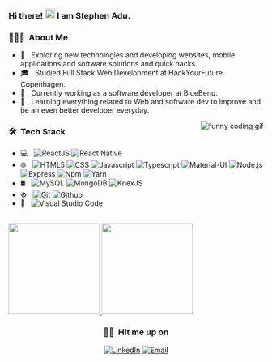 ### Hi there!     <img src="https://raw.githubusercontent.com/MartinHeinz/MartinHeinz/master/wave.gif" width="20px" height="20px"/> I am Stephen Adu.

<!--
**STEP0HEN/STEP0HEN** is a ✨ _special_ ✨ repository because its `README.md` (this file) appears on your GitHub profile.

Here are some ideas to get you started:

- 🔭 I’m currently working on ...
- 🌱 I’m currently learning ...
- 👯 I’m looking to collaborate on ...
- 🤔 I’m looking for help with ...
- 💬 Ask me about ...
- 📫 How to reach me: ...
- 😄 Pronouns: ...
- ⚡ Fun fact: ...
-->

<h3> 👨🏻‍💻 &nbsp;About Me </h3>

- 🤔 &nbsp; Exploring new technologies and developing websites, mobile applications and software solutions and quick hacks.
- 🎓 &nbsp; Studied Full Stack Web Development at HackYourFuture Copenhagen.
- 💼 &nbsp; Currently working as a software developer at BlueBenu.
- 🌱 &nbsp; Learning everything related to Web and software dev to improve and be an even better developer everyday.

<img alt="funny coding gif" src="https://thumbs.gfycat.com/ShinyPlaintiveAsiantrumpetfish.webp" align="right"/>

<h3> 🛠 &nbsp;Tech Stack</h3>

- 💻 &nbsp;
  ![ReactJS](https://img.shields.io/badge/-ReactJS-333333?style=flat&logo=react)
  ![React Native](https://img.shields.io/badge/-ReactNative-333333?style=flat&logo=react)
- 🌐 &nbsp;
  ![HTML5](https://img.shields.io/badge/-HTML5-333333?style=flat&logo=HTML5)
  ![CSS](https://img.shields.io/badge/-CSS-333333?style=flat&logo=CSS3&logoColor=1572B6)
  ![Javascript](https://img.shields.io/badge/-JavaScript-333333?style=flat&logo=javascript)
  ![Typescript](https://img.shields.io/badge/-TypeScript-333333?style=flat&logo=typescript)
  ![Material-UI](https://img.shields.io/badge/-MaterialUI-333333?style=flat&logo=Material-UI&logoColor=563D7C)
  ![Node.js](https://img.shields.io/badge/-Node.js-333333?style=flat&logo=node.js)
  ![Express](https://img.shields.io/badge/-Express-333333?style=flat&logo=Express)
  ![Npm](https://img.shields.io/badge/-Npm-333333?style=flat&logo=npm)
  ![Yarn](https://img.shields.io/badge/-yarn-333333?style=flat&logo=yarn)
- 🛢 &nbsp;
  ![MySQL](https://img.shields.io/badge/-MySQL-333333?style=flat&logo=mysql)
  ![MongoDB](https://img.shields.io/badge/-MongoDB-333333?style=flat&logo=mongodb)
  ![KnexJS](https://img.shields.io/badge/-Knex.js-333333?style=flat&logo=knex.js)
- ⚙️ &nbsp;
  ![Git](https://img.shields.io/badge/-Git-333333?style=flat&logo=git)
  ![Github](https://img.shields.io/badge/-GitHub-333333?style=flat&logo=github)
- 🔧 &nbsp;
  ![Visual Studio Code](https://img.shields.io/badge/-Visual%20Studio%20Code-333333?style=flat&logo=visual-studio-code&logoColor=007ACC)

<br/>

<a href="https://github.com/STEP0HEN">
  <img height="180em" src="https://github-readme-stats.vercel.app/api?username=STEP0HEN&theme=buefy&show_icons=true" />
  <img height="180em" src="https://github-readme-stats.vercel.app/api/top-langs/?username=STEP0HEN&theme=buefy&layout=compact" />
</a>

<br/>

<h3 align="center"> 🤝🏻 &nbsp;Hit me up on </h3>

<p align="center">
<a href="https://www.linkedin.com/in/stephen-adu-94584a96/"><img alt="LinkedIn" src="https://img.shields.io/badge/LinkedIn-Stephen%20Adu%20-blue?style=social&logo=linkedin"></a>
<a href="mailto:stephenkwesiadu@gmail.com"><img alt="Email" src="https://img.shields.io/badge/Email-stephenkwesiadu@gmail.com-blue?style=social&logo=gmail"></a>
</p>
